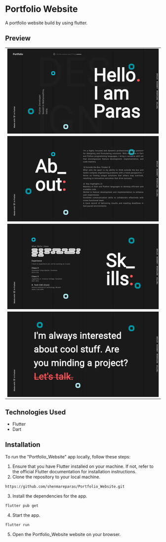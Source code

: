 # Portfolio Website

A portfolio website build by using flutter.

## Preview

<table>
  <tr>
    <td><img alt='Image 1' src="screenshots/portfolio_intro.png"/></td>
  </tr>
  <tr>
    <td><img alt='Image 2' src="screenshots/portfolio_about.png"/></td>
  <tr>
    <td><img alt='Image 3' src="screenshots/portfolio_skills.png"/></td>
  </tr>
  <tr>
    <td><img alt='Image 4' src="screenshots/portfolio_hire.png"/></td>
  </tr>
</table>

## Technologies Used
- Flutter
- Dart

## Installation
To run the "Portfolio_Website" app locally, follow these steps:
1. Ensure that you have Flutter installed on your machine. If not, refer to the official Flutter documentation for installation instructions.
2. Clone the repository to your local machine.

```bash
https://github.com/shenmareparas/Portfolio_Website.git
```
3. Install the dependencies for the app.
```bash
flutter pub get
```
4. Start the app.
```bash
flutter run
```
5. Open the Portfolio_Website website on your browser.
